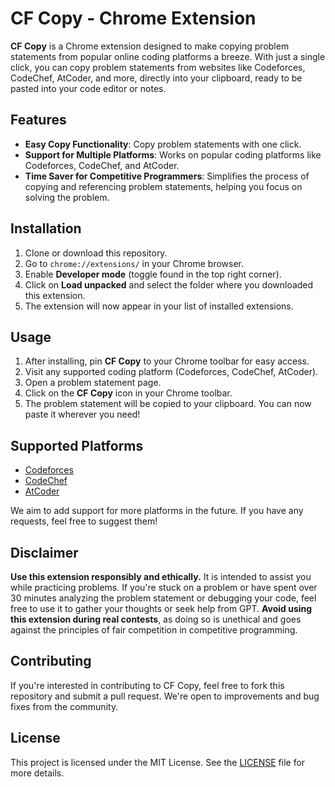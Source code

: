 # CF Copy - Chrome Extension

**CF Copy** is a Chrome extension designed to make copying problem statements from popular online coding platforms a breeze. With just a single click, you can copy problem statements from websites like Codeforces, CodeChef, AtCoder, and more, directly into your clipboard, ready to be pasted into your code editor or notes.

## Features

- **Easy Copy Functionality**: Copy problem statements with one click.
- **Support for Multiple Platforms**: Works on popular coding platforms like Codeforces, CodeChef, and AtCoder.
- **Time Saver for Competitive Programmers**: Simplifies the process of copying and referencing problem statements, helping you focus on solving the problem.

## Installation

1. Clone or download this repository.
2. Go to `chrome://extensions/` in your Chrome browser.
3. Enable **Developer mode** (toggle found in the top right corner).
4. Click on **Load unpacked** and select the folder where you downloaded this extension.
5. The extension will now appear in your list of installed extensions.

## Usage

1. After installing, pin **CF Copy** to your Chrome toolbar for easy access.
2. Visit any supported coding platform (Codeforces, CodeChef, AtCoder).
3. Open a problem statement page.
4. Click on the **CF Copy** icon in your Chrome toolbar.
5. The problem statement will be copied to your clipboard. You can now paste it wherever you need!

## Supported Platforms

- [Codeforces](https://codeforces.com)
- [CodeChef](https://www.codechef.com)
- [AtCoder](https://atcoder.jp)

We aim to add support for more platforms in the future. If you have any requests, feel free to suggest them!

## Disclaimer

**Use this extension responsibly and ethically.** It is intended to assist you while practicing problems. If you're stuck on a problem or have spent over 30 minutes analyzing the problem statement or debugging your code, feel free to use it to gather your thoughts or seek help from GPT. **Avoid using this extension during real contests**, as doing so is unethical and goes against the principles of fair competition in competitive programming.

## Contributing

If you're interested in contributing to CF Copy, feel free to fork this repository and submit a pull request. We're open to improvements and bug fixes from the community.

## License

This project is licensed under the MIT License. See the [LICENSE](LICENSE) file for more details.
